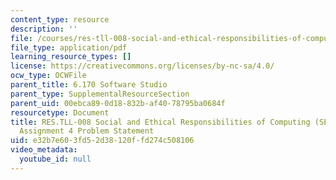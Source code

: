 ```yaml
---
content_type: resource
description: ''
file: /courses/res-tll-008-social-and-ethical-responsibilities-of-computing-serc-fall-2021/e32b7e603fd52d38120ffd274c508106_MITRES-TLL-008F21-6170hw4.pdf
file_type: application/pdf
learning_resource_types: []
license: https://creativecommons.org/licenses/by-nc-sa/4.0/
ocw_type: OCWFile
parent_title: 6.170 Software Studio
parent_type: SupplementalResourceSection
parent_uid: 00ebca89-0d18-832b-af40-78795ba0684f
resourcetype: Document
title: RES.TLL-008 Social and Ethical Responsibilities of Computing (SERC), 6.170
  Assignment 4 Problem Statement
uid: e32b7e60-3fd5-2d38-120f-fd274c508106
video_metadata:
  youtube_id: null
---
```

